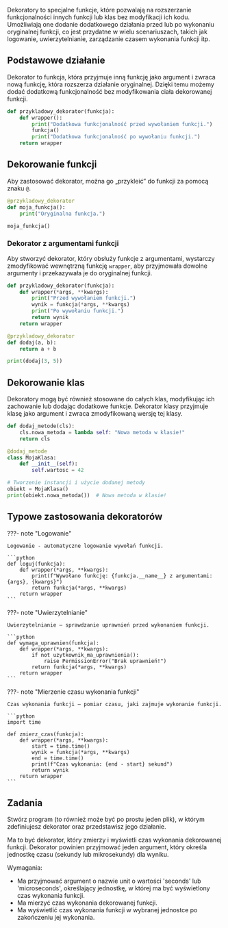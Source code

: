Dekoratory to specjalne funkcje, które pozwalają na rozszerzanie funkcjonalności innych funkcji lub klas bez modyfikacji ich kodu. Umożliwiają one dodanie dodatkowego działania przed lub po wykonaniu oryginalnej funkcji, co jest przydatne w wielu scenariuszach, takich jak logowanie, uwierzytelnianie, zarządzanie czasem wykonania funkcji itp.

## Podstawowe działanie

Dekorator to funkcja, która przyjmuje inną funkcję jako argument i zwraca nową funkcję, która rozszerza działanie oryginalnej. Dzięki temu możemy dodać dodatkową funkcjonalność bez modyfikowania ciała dekorowanej funkcji.

```python
def przykladowy_dekorator(funkcja):
    def wrapper():
        print("Dodatkowa funkcjonalność przed wywołaniem funkcji.")
        funkcja()
        print("Dodatkowa funkcjonalność po wywołaniu funkcji.")
    return wrapper
```

## Dekorowanie funkcji

Aby zastosować dekorator, można go „przykleić” do funkcji za pomocą znaku `@`.

```python
@przykladowy_dekorator
def moja_funkcja():
    print("Oryginalna funkcja.")

moja_funkcja()
```

### Dekorator z argumentami funkcji

Aby stworzyć dekorator, który obsłuży funkcje z argumentami, wystarczy zmodyfikować wewnętrzną funkcję `wrapper`, aby przyjmowała dowolne argumenty i przekazywała je do oryginalnej funkcji.

```python
def przykladowy_dekorator(funkcja):
    def wrapper(*args, **kwargs):
        print("Przed wywołaniem funkcji.")
        wynik = funkcja(*args, **kwargs)
        print("Po wywołaniu funkcji.")
        return wynik
    return wrapper

@przykladowy_dekorator
def dodaj(a, b):
    return a + b

print(dodaj(3, 5))
```

## Dekorowanie klas

Dekoratory mogą być również stosowane do całych klas, modyfikując ich zachowanie lub dodając dodatkowe funkcje. Dekorator klasy przyjmuje klasę jako argument i zwraca zmodyfikowaną wersję tej klasy.

```python
def dodaj_metode(cls):
    cls.nowa_metoda = lambda self: "Nowa metoda w klasie!"
    return cls

@dodaj_metode
class MojaKlasa:
    def __init__(self):
        self.wartosc = 42

# Tworzenie instancji i użycie dodanej metody
obiekt = MojaKlasa()
print(obiekt.nowa_metoda())  # Nowa metoda w klasie!
```

## Typowe zastosowania dekoratorów

???- note "Logowanie"

    Logowanie - automatyczne logowanie wywołań funkcji.
    
    ```python
    def loguj(funkcja):
        def wrapper(*args, **kwargs):
            print(f"Wywołano funkcję: {funkcja.__name__} z argumentami: {args}, {kwargs}")
            return funkcja(*args, **kwargs)
        return wrapper
    ```

???- note "Uwierzytelnianie"

    Uwierzytelnianie – sprawdzanie uprawnień przed wykonaniem funkcji.
    
    ```python
    def wymaga_uprawnien(funkcja):
        def wrapper(*args, **kwargs):
            if not uzytkownik_ma_uprawnienia():
                raise PermissionError("Brak uprawnień!")
            return funkcja(*args, **kwargs)
        return wrapper
    ```

???- note "Mierzenie czasu wykonania funkcji"
    
    Czas wykonania funkcji – pomiar czasu, jaki zajmuje wykonanie funkcji.
    
    ```python
    import time
    
    def zmierz_czas(funkcja):
        def wrapper(*args, **kwargs):
            start = time.time()
            wynik = funkcja(*args, **kwargs)
            end = time.time()
            print(f"Czas wykonania: {end - start} sekund")
            return wynik
        return wrapper
    ```

## Zadania

Stwórz program (to również może być po prostu jeden plik), w którym zdefiniujesz dekorator oraz przedstawisz jego działanie. 

Ma to być dekorator, który zmierzy i wyświetli czas wykonania dekorowanej funkcji. Dekorator powinien przyjmować jeden argument, który określa jednostkę czasu (sekundy lub mikrosekundy) dla wyniku. 

Wymagania: 

- Ma przyjmować argument o nazwie unit o wartości 'seconds' lub 'microseconds', określający jednostkę, w której ma być wyświetlony czas wykonania funkcji. 
- Ma mierzyć czas wykonania dekorowanej funkcji. 
- Ma wyświetlić czas wykonania funkcji w wybranej jednostce po zakończeniu jej wykonania. 